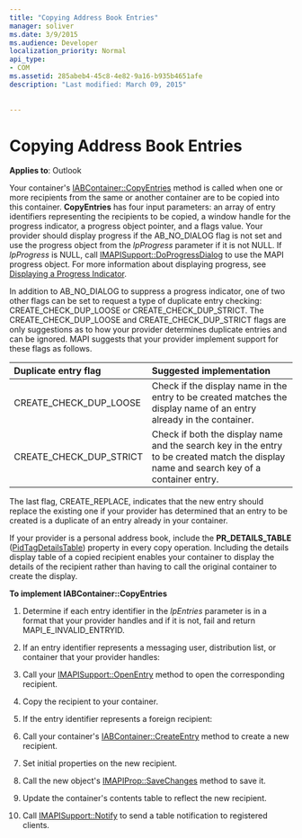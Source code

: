```yaml
---
title: "Copying Address Book Entries"
manager: soliver
ms.date: 3/9/2015
ms.audience: Developer
localization_priority: Normal
api_type:
- COM
ms.assetid: 285abeb4-45c8-4e82-9a16-b935b4651afe
description: "Last modified: March 09, 2015"
 
 
---
```


# Copying Address Book Entries

  
  
**Applies to**: Outlook 
  
Your container's [IABContainer::CopyEntries](iabcontainer-copyentries.md) method is called when one or more recipients from the same or another container are to be copied into this container. **CopyEntries** has four input parameters: an array of entry identifiers representing the recipients to be copied, a window handle for the progress indicator, a progress object pointer, and a flags value. Your provider should display progress if the AB_NO_DIALOG flag is not set and use the progress object from the  _lpProgress_ parameter if it is not NULL. If  _lpProgress_ is NULL, call [IMAPISupport::DoProgressDialog](imapisupport-doprogressdialog.md) to use the MAPI progress object. For more information about displaying progress, see [Displaying a Progress Indicator](mapi-progress-indicators.md).
  
In addition to AB_NO_DIALOG to suppress a progress indicator, one of two other flags can be set to request a type of duplicate entry checking: CREATE_CHECK_DUP_LOOSE or CREATE_CHECK_DUP_STRICT. The CREATE_CHECK_DUP_LOOSE and CREATE_CHECK_DUP_STRICT flags are only suggestions as to how your provider determines duplicate entries and can be ignored. MAPI suggests that your provider implement support for these flags as follows.
  
|**Duplicate entry flag**|**Suggested implementation**|
|:-----|:-----|
|CREATE_CHECK_DUP_LOOSE  <br/> |Check if the display name in the entry to be created matches the display name of an entry already in the container.  <br/> |
|CREATE_CHECK_DUP_STRICT  <br/> |Check if both the display name and the search key in the entry to be created match the display name and search key of a container entry.  <br/> |
   
The last flag, CREATE_REPLACE, indicates that the new entry should replace the existing one if your provider has determined that an entry to be created is a duplicate of an entry already in your container. 
  
If your provider is a personal address book, include the **PR_DETAILS_TABLE** ([PidTagDetailsTable](pidtagdetailstable-canonical-property.md)) property in every copy operation. Including the details display table of a copied recipient enables your container to display the details of the recipient rather than having to call the original container to create the display.
  
 **To implement IABContainer::CopyEntries**
  
1. Determine if each entry identifier in the  _lpEntries_ parameter is in a format that your provider handles and if it is not, fail and return MAPI_E_INVALID_ENTRYID. 
    
2. If an entry identifier represents a messaging user, distribution list, or container that your provider handles:
    
1. Call your [IMAPISupport::OpenEntry](imapisupport-openentry.md) method to open the corresponding recipient. 
    
2. Copy the recipient to your container. 
    
3. If the entry identifier represents a foreign recipient:
    
1. Call your container's [IABContainer::CreateEntry](iabcontainer-createentry.md) method to create a new recipient. 
    
2. Set initial properties on the new recipient.
    
4. Call the new object's [IMAPIProp::SaveChanges](imapiprop-savechanges.md) method to save it. 
    
5. Update the container's contents table to reflect the new recipient. 
    
6. Call [IMAPISupport::Notify](imapisupport-notify.md) to send a table notification to registered clients. 
    

